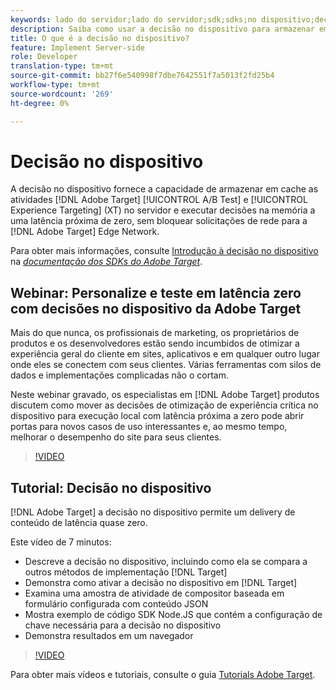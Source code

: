 ```yaml
---
keywords: lado do servidor;lado do servidor;sdk;sdks;no dispositivo;decisão;no dispositivo;no dispositivo;latência zero;latência;próximo a zero;nó.js
description: Saiba como usar a decisão no dispositivo para armazenar em cache as atividades A/B e MVT do Público alvo no servidor para executar a decisão na memória a uma latência próxima a zero.
title: O que é a decisão no dispositivo?
feature: Implement Server-side
role: Developer
translation-type: tm+mt
source-git-commit: bb27f6e540998f7dbe7642551f7a5013f2fd25b4
workflow-type: tm+mt
source-wordcount: '269'
ht-degree: 0%

---
```



# Decisão no dispositivo

A decisão no dispositivo fornece a capacidade de armazenar em cache as atividades [!DNL Adobe Target] [!UICONTROL A/B Test] e [!UICONTROL Experience Targeting] (XT) no servidor e executar decisões na memória a uma latência próxima de zero, sem bloquear solicitações de rede para a [!DNL Adobe Target] Edge Network.

Para obter mais informações, consulte [Introdução à decisão no dispositivo](https://adobetarget-sdks.gitbook.io/docs/on-device-decisioning/introduction-to-on-device-decisioning) na *[documentação dos SDKs do Adobe Target](https://adobetarget-sdks.gitbook.io/docs/)*.

## Webinar: Personalize e teste em latência zero com decisões no dispositivo da Adobe Target

Mais do que nunca, os profissionais de marketing, os proprietários de produtos e os desenvolvedores estão sendo incumbidos de otimizar a experiência geral do cliente em sites, aplicativos e em qualquer outro lugar onde eles se conectem com seus clientes. Várias ferramentas com silos de dados e implementações complicadas não o cortam.

Neste webinar gravado, os especialistas em [!DNL Adobe Target] produtos discutem como mover as decisões de otimização de experiência crítica no dispositivo para execução local com latência próxima a zero pode abrir portas para novos casos de uso interessantes e, ao mesmo tempo, melhorar o desempenho do site para seus clientes.

>[!VIDEO](https://video.tv.adobe.com/v/328148)

## Tutorial: Decisão no dispositivo

[!DNL Adobe Target] a decisão no dispositivo permite um delivery de conteúdo de latência quase zero.

Este vídeo de 7 minutos:

* Descreve a decisão no dispositivo, incluindo como ela se compara a outros métodos de implementação [!DNL Target]
* Demonstra como ativar a decisão no dispositivo em [!DNL Target]
* Examina uma amostra de atividade de compositor baseada em formulário configurada com conteúdo JSON
* Mostra exemplo de código SDK Node.JS que contém a configuração de chave necessária para a decisão no dispositivo
* Demonstra resultados em um navegador

>[!VIDEO](https://video.tv.adobe.com/v/329032)

Para obter mais vídeos e tutoriais, consulte o guia [Tutorials Adobe Target](https://experienceleague.adobe.com/docs/target-learn/tutorials/overview.html).
